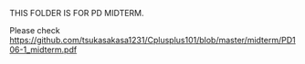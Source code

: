 THIS FOLDER IS FOR PD MIDTERM.

Please check https://github.com/tsukasakasa1231/Cplusplus101/blob/master/midterm/PD106-1_midterm.pdf
